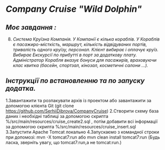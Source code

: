 # _Company Cruise "Wild Dolphin"_

## _Моє завдання :_
8. _Система Круїзна Компанія.
У Компанії є кілька кораблів. У Кораблів є пасажиро-місткість, маршрут, кількість відвідуваних портів, тривалість одного круїзу, персонал.
Клієнт вибирає і оплачує круїз. Вибирає Екскурсії по прибутті в порт за додаткову плату. Адміністратор Корабля вказує бонуси для пасажирів,
враховуючи клас квитка (басейн, спортзал, кінозал, косметичні салони ...)._

## _Інструкції по встановленню та по запуску додатка._
1.Завантажити та розпакувати архів із проектом або завантажити за допомогою клієнта Git (git clone https://github.com/SerhiiDibrova/CompanyCruise)
2.Створити схему база даних і необхідні таблиці за допомогою скрипта %/src/main/resources/cruise_create2.sql , потім добавити всі інформації за допомогою скрипта %/src/main/resources/cruise_insert.sql
3.Запустити Apache Tomcat локально
4.Запускаємо з командної строки при допомозі: mvn -X tomcat7:run або mvn clean install tomcat7:run
(Будь ласка, зверніть увагу, що tomcat7:run,а не tomcat:run.)



